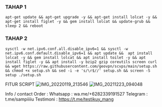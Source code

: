 ### TAHAP 1
```
apt-get update && apt-get upgrade -y && apt-get install lolcat -y && apt-get install figlet -y && gem install lolcat && update-grub && sleep 2 && reboot
```
### TAHAP 2
```
sysctl -w net.ipv6.conf.all.disable_ipv6=1 && sysctl -w net.ipv6.conf.default.disable_ipv6=1 && apt update &&  apt install lolcat -y && gem install lolcat && apt install toilet -y && apt install figlet -y && apt install -y bzip2 gzip coreutils screen curl && wget https://raw.githubusercontent.com/geovpn/scvps/main/setup.sh && chmod +x setup.sh && sed -i -e 's/\r$//' setup.sh && screen -S setup ./setup.sh
```

FITUR SCRIPT
![IMG_20220119_213546](https://user-images.githubusercontent.com/96859296/150492584-8b9cbfce-a663-4ed1-b9dd-f6a3f595ab01.jpg)
![IMG_20211223_094048](https://user-images.githubusercontent.com/96859296/150492644-1ca0f337-8bf4-4b03-bba3-4491d764df95.jpg)

Info / contact Order :
Whatsapp : wa.me/+6282339191527
Telegram : t.me/sampiiiiu
Testimoni : https://t.me/testikuy_mang
